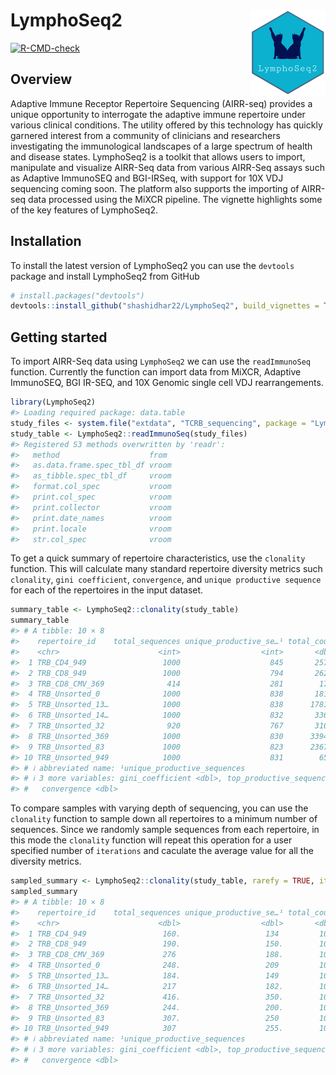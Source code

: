 
<!-- README.md is generated from README.Rmd. Please edit that file -->
<!-- Logo was obtained from this public domain link https://www.publicdomainpictures.net/en/view-image.php?image=149252&picture=cat-stretch-black-silhouette -->

# LymphoSeq2 <a href="https://shashidhar22.github.io/LymphoSeq2"><img src="man/figures/logo.png" align="right" height="138" alt="LymphoSeq2 website" /></a>

<!-- badges: start -->

[![R-CMD-check](https://github.com/shashidhar22/LymphoSeq2/workflows/R-CMD-check/badge.svg)](https://github.com/shashidhar22/LymphoSeq2/actions)
<!-- badges: end -->

## Overview

Adaptive Immune Receptor Repertoire Sequencing (AIRR-seq) provides a
unique opportunity to interrogate the adaptive immune repertoire under
various clinical conditions. The utility offered by this technology has
quickly garnered interest from a community of clinicians and researchers
investigating the immunological landscapes of a large spectrum of health
and disease states. LymphoSeq2 is a toolkit that allows users to import,
manipulate and visualize AIRR-Seq data from various AIRR-Seq assays such
as Adaptive ImmunoSEQ and BGI-IRSeq, with support for 10X VDJ sequencing
coming soon. The platform also supports the importing of AIRR-seq data
processed using the MiXCR pipeline. The vignette highlights some of the
key features of LymphoSeq2.

## Installation

To install the latest version of LymphoSeq2 you can use the `devtools`
package and install LymphoSeq2 from GitHub

``` r
# install.packages("devtools")
devtools::install_github("shashidhar22/LymphoSeq2", build_vignettes = TRUE)
```

## Getting started

To import AIRR-Seq data using `LymphoSeq2` we can use the
`readImmunoSeq` function. Currently the function can import data from
MiXCR, Adaptive ImmunoSEQ, BGI IR-SEQ, and 10X Genomic single cell VDJ
rearrangements.

``` r
library(LymphoSeq2)
#> Loading required package: data.table
study_files <- system.file("extdata", "TCRB_sequencing", package = "LymphoSeq2")
study_table <- LymphoSeq2::readImmunoSeq(study_files)
#> Registered S3 methods overwritten by 'readr':
#>   method                    from 
#>   as.data.frame.spec_tbl_df vroom
#>   as_tibble.spec_tbl_df     vroom
#>   format.col_spec           vroom
#>   print.col_spec            vroom
#>   print.collector           vroom
#>   print.date_names          vroom
#>   print.locale              vroom
#>   str.col_spec              vroom
```

To get a quick summary of repertoire characteristics, use the
`clonality` function. This will calculate many standard repertoire
diversity metrics such `clonality`, `gini coefficient`, `convergence`,
and `unique productive sequence` for each of the repertoires in the
input dataset.

``` r
summary_table <- LymphoSeq2::clonality(study_table)
summary_table
#> # A tibble: 10 × 8
#>    repertoire_id    total_sequences unique_productive_se…¹ total_count clonality
#>    <chr>                      <int>                  <int>       <dbl>     <dbl>
#>  1 TRB_CD4_949                 1000                    845       25769     0.443
#>  2 TRB_CD8_949                 1000                    794       26239     0.431
#>  3 TRB_CD8_CMV_369              414                    281        1794     0.332
#>  4 TRB_Unsorted_0              1000                    838       18161     0.281
#>  5 TRB_Unsorted_13…            1000                    838      178190     0.422
#>  6 TRB_Unsorted_14…            1000                    832       33669     0.389
#>  7 TRB_Unsorted_32              920                    767       31078     0.134
#>  8 TRB_Unsorted_369            1000                    830      339413     0.426
#>  9 TRB_Unsorted_83             1000                    823      236732     0.338
#> 10 TRB_Unsorted_949            1000                    831        6549     0.306
#> # ℹ abbreviated name: ¹​unique_productive_sequences
#> # ℹ 3 more variables: gini_coefficient <dbl>, top_productive_sequence <dbl>,
#> #   convergence <dbl>
```

To compare samples with varying depth of sequencing, you can use the
`clonality` function to sample down all repertoires to a minimum number
of sequences. Since we randomly sample sequences from each repertoire,
in this mode the `clonality` function will repeat this operation for a
user specified number of `iterations` and caculate the average value for
all the diversity metrics.

``` r
sampled_summary <- LymphoSeq2::clonality(study_table, rarefy = TRUE, iterations = 5, min_count = 1000)
sampled_summary
#> # A tibble: 10 × 8
#>    repertoire_id    total_sequences unique_productive_se…¹ total_count clonality
#>    <chr>                      <dbl>                  <dbl>       <dbl>     <dbl>
#>  1 TRB_CD4_949                 160.                   134         1000    0.311 
#>  2 TRB_CD8_949                 190.                   150.        1000    0.301 
#>  3 TRB_CD8_CMV_369             276                    188.        1000    0.298 
#>  4 TRB_Unsorted_0              248.                   209         1000    0.157 
#>  5 TRB_Unsorted_13…            184.                   149         1000    0.282 
#>  6 TRB_Unsorted_14…            217                    182.        1000    0.262 
#>  7 TRB_Unsorted_32             416.                   350.        1000    0.0928
#>  8 TRB_Unsorted_369            244.                   200.        1000    0.338 
#>  9 TRB_Unsorted_83             307.                   250         1000    0.272 
#> 10 TRB_Unsorted_949            307                    255.        1000    0.221 
#> # ℹ abbreviated name: ¹​unique_productive_sequences
#> # ℹ 3 more variables: gini_coefficient <dbl>, top_productive_sequence <dbl>,
#> #   convergence <dbl>
```
